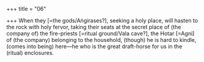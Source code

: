 +++
title = "06"

+++
When they [=the gods/Aṅgirases?], seeking a holy place, will hasten to  the rock with holy fervor, taking their seats at the secret place of (the  company of) the fire-priests [=ritual ground/Vala cave?],
the Hotar [=Agni] of (the company) belonging to the household,  (though) he is hard to kindle, (comes into being) here—he who is the  great draft-horse for us in the (ritual) enclosures.